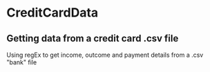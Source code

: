 # CreditCardData
## Getting data from a credit card .csv file
Using regEx to get income, outcome and payment details from a .csv "bank" file




